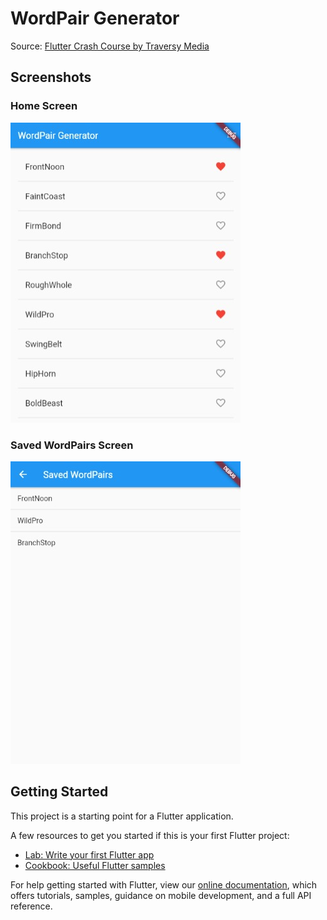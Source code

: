 # WordPair Generator

Source: [Flutter Crash Course by Traversy Media](https://www.youtube.com/watch?v=1gDhl4leEzA) 

## Screenshots

### Home Screen
![Home Screen](screenshots/HomeScreen.jpeg)

### Saved WordPairs Screen
![Saved WordPair Screen](screenshots/SavedWordPairsScreen.jpeg)

## Getting Started

This project is a starting point for a Flutter application.

A few resources to get you started if this is your first Flutter project:

- [Lab: Write your first Flutter app](https://flutter.dev/docs/get-started/codelab)
- [Cookbook: Useful Flutter samples](https://flutter.dev/docs/cookbook)

For help getting started with Flutter, view our
[online documentation](https://flutter.dev/docs), which offers tutorials,
samples, guidance on mobile development, and a full API reference.